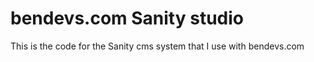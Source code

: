 # bendevs.com Sanity studio

This is the code for the Sanity cms system that I use with bendevs.com
